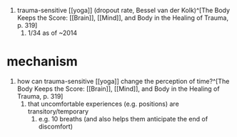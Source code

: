 1. trauma-sensitive [[yoga]] (dropout rate, Bessel van der Kolk)^[The Body Keeps the Score: [[Brain]], [[Mind]], and Body in the Healing of Trauma, p. 319]
	1. 1/34 as of ~2014
# mechanism
1. how can trauma-sensitive [[yoga]] change the perception of time?^[The Body Keeps the Score: [[Brain]], [[Mind]], and Body in the Healing of Trauma, p. 319]
	1. that uncomfortable experiences (e.g. positions) are transitory/temporary
		1. e.g. 10 breaths (and also helps them anticipate the end of discomfort)